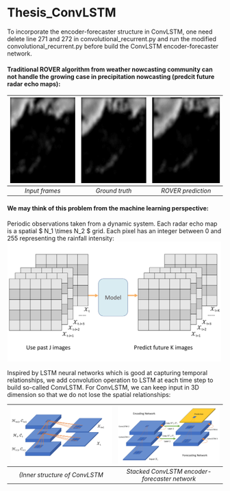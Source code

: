 # Thesis_ConvLSTM

To incorporate the encoder-forecaster structure in ConvLSTM, one need delete line 271 and 272 in convolutional_recurrent.py and run the modified convolutional_recurrent.py before build the ConvLSTM encoder-forecaster network.

#### Traditional ROVER algorithm from weather nowcasting community can not handle the growing case in precipitation nowcasting (predcit future radar echo maps):

| <img src="https://github.com/mingkuan94/Thesis_ConvLSTM/blob/master/gifs_and_plots/Input_5_frames.gif" width="200" height="200" /> | <img src="https://github.com/mingkuan94/Thesis_ConvLSTM/blob/master/gifs_and_plots/truth_15_frames.gif" width="200" height="200" /> | <img src="https://github.com/mingkuan94/Thesis_ConvLSTM/blob/master/gifs_and_plots/rover_15_frames.gif" width="200" height="200" /> |  
|:--:|:--:|:--:| 
| *Input frames* | *Ground truth* | *ROVER prediction* |

#### We may think of this problem from the machine learning perspective:

Periodic observations taken from a dynamic system. Each radar echo map is a spatial $ N_1 \times N_2 $ grid. Each pixel has an integer between 0 and 255 representing the rainfall intensity:
 <img src="https://github.com/mingkuan94/Thesis_ConvLSTM/blob/master/gifs_and_plots/PrecipitationModel-1.jpg" width="500"  />
 
Inspired by LSTM neural networks which is good at capturing temporal relationships, we add convolution operation to LSTM at each time step to build so-called ConvLSTM. For ConvLSTM, we can keep input in 3D dimension so that we do not lose the spatial relationships:

| <img src="https://github.com/mingkuan94/Thesis_ConvLSTM/blob/master/gifs_and_plots/conv_inner-1.jpg" width="400" /> | <img src="https://github.com/mingkuan94/Thesis_ConvLSTM/blob/master/gifs_and_plots/ConvLSTM_Encoder_Forecaster-1.jpg" width="400"  /> |
|:--:|:--:|
| *{Inner structure of ConvLSTM* | *Stacked ConvLSTM encoder-forecaster network* |







